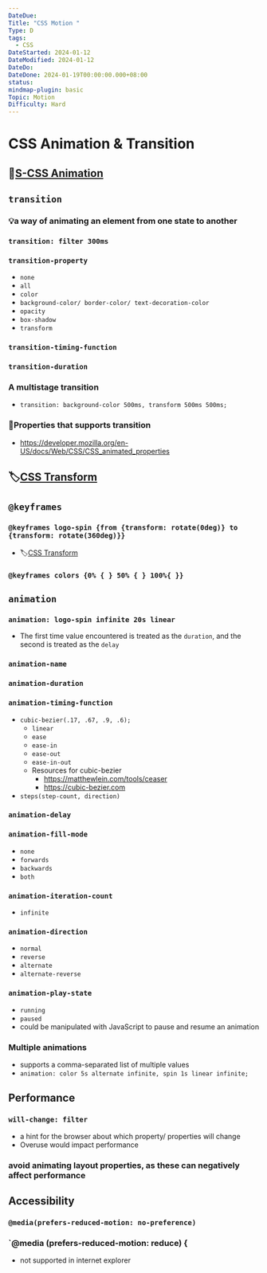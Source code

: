 ```yaml
---
DateDue: 
Title: "CSS Motion "
Type: D
tags:
  - CSS
DateStarted: 2024-01-12
DateModified: 2024-01-12
DateDo: 
DateDone: 2024-01-19T00:00:00.000+08:00
status: 
mindmap-plugin: basic
Topic: Motion
Difficulty: Hard
---
```


# CSS Animation & Transition

## 📌[S-CSS Animation](S-CSS%20Animation.md)

## `transition`

### 💡a way of animating an element from one state to another

### `transition: filter 300ms`

### `transition-property`
- `none`
- `all`
- `color`
- `background-color/ border-color/ text-decoration-color`
- `opacity`
- `box-shadow`
- `transform`

### `transition-timing-function`

### `transition-duration`

### A multistage transition
- `transition: background-color 500ms,
                   transform 500ms 500ms;`

### 📌Properties that supports transition
- https://developer.mozilla.org/en-US/docs/Web/CSS/CSS_animated_properties

## 🏷️[CSS Transform](CSS%20Transform.md)

## `@keyframes`

### `@keyframes logo-spin {from {transform: rotate(0deg)} to {transform: rotate(360deg)}}`
- 🏷️[CSS Transform](CSS%20Transform.md)

### `@keyframes colors {0% { } 50% { } 100%{ }}`

## `animation`

### `animation: logo-spin infinite 20s linear`
- The first time value encountered is treated as the `duration`, and the second is treated as the `delay`

### `animation-name`

### `animation-duration`

### `animation-timing-function`
- `cubic-bezier(.17, .67, .9, .6);`
    - `linear`
    - `ease`
    - `ease-in`
    - `ease-out`
    - `ease-in-out`
    - Resources for cubic-bezier
        - https://matthewlein.com/tools/ceaser
        - https://cubic-bezier.com
- `steps(step-count, direction)`

### `animation-delay`

### `animation-fill-mode`
- `none`
- `forwards`
- `backwards`
- `both`

### `animation-iteration-count`
- `infinite`

### `animation-direction`
- `normal`
- `reverse`
- `alternate`
- `alternate-reverse`

### `animation-play-state`
- `running`
- `paused`
- could be manipulated with JavaScript to pause and resume an animation

### Multiple animations
- supports a comma-separated list of multiple values
- `animation: color 5s alternate infinite,
                    spin 1s linear infinite;`

## Performance

### `will-change: filter`
- a hint for the browser about which property/ properties will change
- Overuse would impact performance

### avoid animating layout properties, as these can negatively affect performance

## Accessibility

### `@media(prefers-reduced-motion: no-preference)`

### `@media (prefers-reduced-motion: reduce) {
- not supported in internet explorer